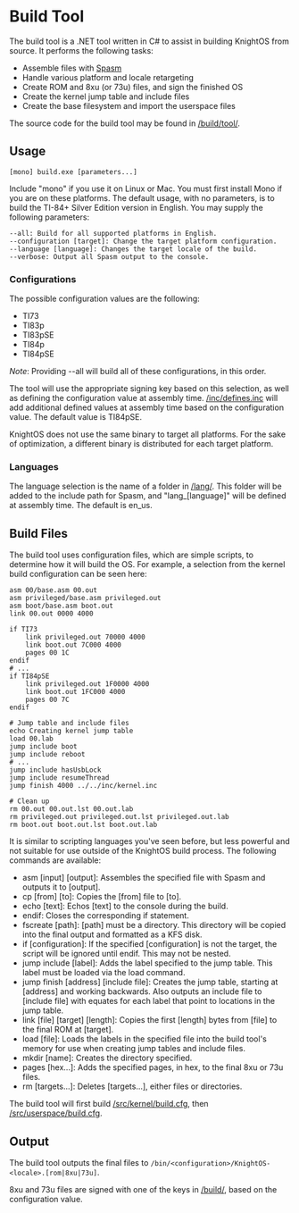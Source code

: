# Build Tool

The build tool is a .NET tool written in C# to assist in building KnightOS from source. It performs the following tasks:

* Assemble files with [Spasm](http://wabbit.codeplex.com/)
* Handle various platform and locale retargeting
* Create ROM and 8xu (or 73u) files, and sign the finished OS
* Create the kernel jump table and include files
* Create the base filesystem and import the userspace files

The source code for the build tool may be found in [/build/tool/](https://github.com/SirCmpwn/KnightOS/tree/master/build/tool/).

## Usage

    [mono] build.exe [parameters...]

Include "mono" if you use it on Linux or Mac. You must first install Mono if you are on these platforms. The default usage,
with no parameters, is to build the TI-84+ Silver Edition version in English. You may supply the following parameters:

    --all: Build for all supported platforms in English.
    --configuration [target]: Change the target platform configuration.
    --language [language]: Changes the target locale of the build.
    --verbose: Output all Spasm output to the console.

### Configurations
    
The possible configuration values are the following:

* TI73
* TI83p
* TI83pSE
* TI84p
* TI84pSE

*Note*: Providing --all will build all of these configurations, in this order.

The tool will use the appropriate signing key based on this selection, as well as defining the configuration value at assembly
time. [/inc/defines.inc](https://github.com/SirCmpwn/KnightOS/blob/master/inc/defines.inc) will add additional defined values
at assembly time based on the configuration value. The default value is TI84pSE.

KnightOS does not use the same binary to target all platforms. For the sake of optimization, a different binary is distributed
for each target platform.

### Languages

The language selection is the name of a folder in [/lang/](https://github.com/SirCmpwn/KnightOS/blob/master/lang/). This folder
will be added to the include path for Spasm, and "lang_[language]" will be defined at assembly time. The default is en_us.

## Build Files

The build tool uses configuration files, which are simple scripts, to determine how it will build the OS. For example, a selection
from the kernel build configuration can be seen here:

    asm 00/base.asm 00.out
    asm privileged/base.asm privileged.out
    asm boot/base.asm boot.out
    link 00.out 0000 4000

    if TI73
        link privileged.out 70000 4000
        link boot.out 7C000 4000
        pages 00 1C
    endif
    # ...
    if TI84pSE
        link privileged.out 1F0000 4000
        link boot.out 1FC000 4000
        pages 00 7C
    endif

    # Jump table and include files
    echo Creating kernel jump table
    load 00.lab
    jump include boot
    jump include reboot
    # ...
    jump include hasUsbLock
    jump include resumeThread
    jump finish 4000 ../../inc/kernel.inc

    # Clean up
    rm 00.out 00.out.lst 00.out.lab
    rm privileged.out privileged.out.lst privileged.out.lab
    rm boot.out boot.out.lst boot.out.lab

It is similar to scripting languages you've seen before, but less powerful and not suitable for use outside of the KnightOS build
process. The following commands are available:

* asm \[input] \[output]: Assembles the specified file with Spasm and outputs it to \[output].
* cp \[from] \[to]: Copies the \[from] file to \[to].
* echo \[text]: Echos \[text] to the console during the build.
* endif: Closes the corresponding if statement.
* fscreate \[path]: \[path] must be a directory. This directory will be copied into the final output and formatted as a KFS disk.
* if \[configuration]: If the specified \[configuration] is not the target, the script will be ignored until endif. This may not be
  nested.
* jump include \[label]: Adds the label specified to the jump table. This label must be loaded via the load command.
* jump finish \[address] \[include file]: Creates the jump table, starting at \[address] and working backwards. Also outputs an
  include file to \[include file] with equates for each label that point to locations in the jump table.
* link \[file] \[target] \[length]: Copies the first \[length] bytes from \[file] to the final ROM at \[target].
* load \[file]: Loads the labels in the specified file into the build tool's memory for use when creating jump tables and include
  files.
* mkdir \[name]: Creates the directory specified.
* pages \[hex...]: Adds the specified pages, in hex, to the final 8xu or 73u files.
* rm \[targets...]: Deletes \[targets...], either files or directories.

The build tool will first build [/src/kernel/build.cfg](https://github.com/SirCmpwn/KnightOS/blob/master/src/kernel/build.cfg), then
[/src/userspace/build.cfg](https://github.com/SirCmpwn/KnightOS/blob/master/src/userspace/build.cfg).

## Output

The build tool outputs the final files to `/bin/<configuration>/KnightOS-<locale>.[rom|8xu|73u]`.

8xu and 73u files are signed with one of the keys in [/build/](https://github.com/SirCmpwn/KnightOS/blob/master/build/), based on
the configuration value.